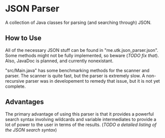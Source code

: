 # JSON Parser
A collection of Java classes for parsing (and searching through) JSON.

## How to Use
All of the necessary JSON stuff can be found in "me.utk.json_parser.json". Some methods might not be fully implemented, so beware (*TODO fix that*). Also, JavaDoc is planned, and currently nonexistant.

"src/Main.java" has some benchmarking methods for the scanner and parser. The scanner is quite fast, but the parser is extremely slow. A non-recursive parser was in developement to remedy that issue, but it is not yet complete.

## Advantages
The primary advantage of using this parser is that it provides a powerful search syntax involving wildcards and variable intermediates to provide a lot of power to the user in terms of the results. (*TODO a detailed listing of the JSON search syntax*)
